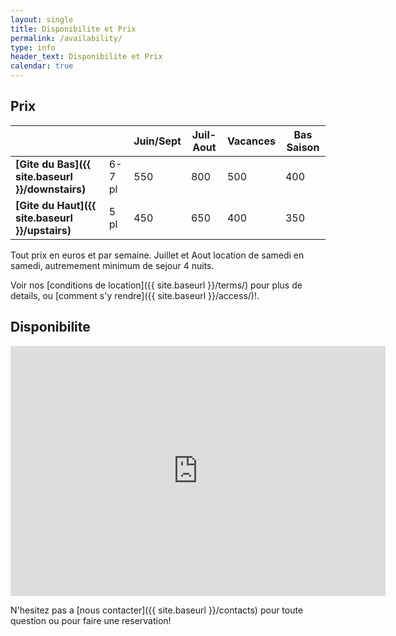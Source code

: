 ```yaml
---
layout: single
title: Disponibilite et Prix
permalink: /availability/
type: info
header_text: Disponibilite et Prix
calendar: true
---
```


## Prix

|                            |           | **Juin/Sept** | **Juil-Aout** | **Vacances** | **Bas Saison** |
|--------------|------|----------|-------------|-------------|--------------|
| **[Gite du Bas]({{ site.baseurl }}/downstairs)**   | 6-7 pl | 550             | 800                   | 500                  | 400                   |
| **[Gite du Haut]({{ site.baseurl }}/upstairs)** | 5 pl    | 450             | 650                   | 400                  | 350                   |

Tout prix en euros et par semaine. Juillet et Aout location de samedi
en samedi, autremement minimum de sejour 4 nuits.

Voir nos [conditions de location]({{ site.baseurl }}/terms/) pour plus de details, ou
[comment s'y rendre]({{ site.baseurl }}/access/)!.

## Disponibilite

<iframe src="https://www.google.com/calendar/embed?hl=en&showTitle=0&amp;showPrint=0&amp;showTabs=0&amp;showCalendars=0&amp;showTz=0&amp;height=400&amp;wkst=1&amp;bgcolor=%23FFFFFF&amp;src=h0cl2pufaic02ubqj1cdlr9ur0%40group.calendar.google.com&amp;color=%23711616&amp;src=64f2d319jcgv1grt6ae2h3erqg%40group.calendar.google.com&amp;color=%23711616&amp;src=hq49q7cc0e85vohtq3iqphs10g%40group.calendar.google.com&amp;color=%23125A12&amp;ctz=Europe%2FParis" style=" border-width:0 " width="600" height="400" frameborder="0" scrolling="no"></iframe>

N'hesitez pas a [nous contacter]({{ site.baseurl }}/contacts) pour toute question ou pour faire une reservation!
